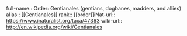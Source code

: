 

full-name:: Order: Gentianales (gentians, dogbanes, madders, and allies)
alias:: [[Gentianales]]
rank:: [[order]]iNat-url:: https://www.inaturalist.org/taxa/47363
wiki-url:: http://en.wikipedia.org/wiki/Gentianales